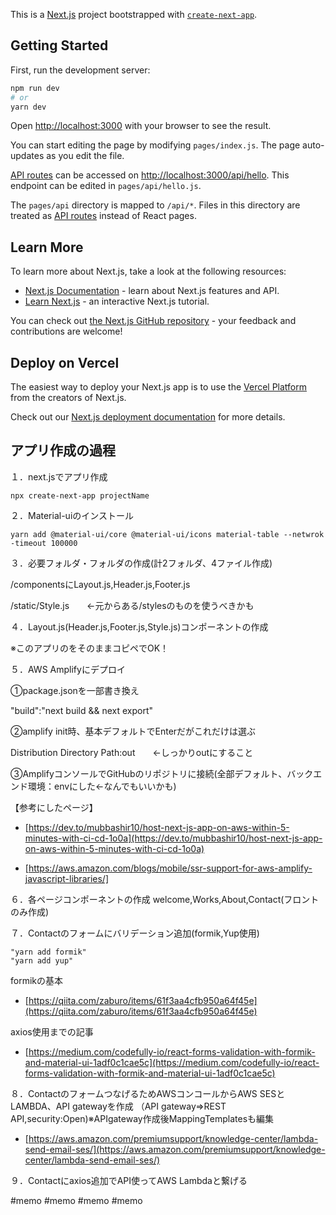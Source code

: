 This is a [Next.js](https://nextjs.org/) project bootstrapped with [`create-next-app`](https://github.com/vercel/next.js/tree/canary/packages/create-next-app).

## Getting Started

First, run the development server:

```bash
npm run dev
# or
yarn dev
```

Open [http://localhost:3000](http://localhost:3000) with your browser to see the result.

You can start editing the page by modifying `pages/index.js`. The page auto-updates as you edit the file.

[API routes](https://nextjs.org/docs/api-routes/introduction) can be accessed on [http://localhost:3000/api/hello](http://localhost:3000/api/hello). This endpoint can be edited in `pages/api/hello.js`.

The `pages/api` directory is mapped to `/api/*`. Files in this directory are treated as [API routes](https://nextjs.org/docs/api-routes/introduction) instead of React pages.

## Learn More

To learn more about Next.js, take a look at the following resources:

- [Next.js Documentation](https://nextjs.org/docs) - learn about Next.js features and API.
- [Learn Next.js](https://nextjs.org/learn) - an interactive Next.js tutorial.

You can check out [the Next.js GitHub repository](https://github.com/vercel/next.js/) - your feedback and contributions are welcome!

## Deploy on Vercel

The easiest way to deploy your Next.js app is to use the [Vercel Platform](https://vercel.com/import?utm_medium=default-template&filter=next.js&utm_source=create-next-app&utm_campaign=create-next-app-readme) from the creators of Next.js.

Check out our [Next.js deployment documentation](https://nextjs.org/docs/deployment) for more details.


## アプリ作成の過程
１．next.jsでアプリ作成

    npx create-next-app projectName


２．Material-uiのインストール

    yarn add @material-ui/core @material-ui/icons material-table --netwrok -timeout 100000


３．必要フォルダ・フォルダの作成(計2フォルダ、4ファイル作成)

  /componentsにLayout.js,Header.js,Footer.js

  /static/Style.js　　←元からある/stylesのものを使うべきかも


４．Layout.js(Header.js,Footer.js,Style.js)コンポーネントの作成

  ※このアプリのをそのままコピペでOK！


５．AWS Amplifyにデプロイ

  ➀package.jsonを一部書き換え

  "build":"next build && next export"

  ➁amplify init時、基本デフォルトでEnterだがこれだけは選ぶ

  Distribution Directory Path:out　　←しっかりoutにすること

  ➂AmplifyコンソールでGitHubのリポジトリに接続(全部デフォルト、バックエンド環境：envにした←なんでもいいかも)

  【参考にしたページ】

- [https://dev.to/mubbashir10/host-next-js-app-on-aws-within-5-minutes-with-ci-cd-1o0a](https://dev.to/mubbashir10/host-next-js-app-on-aws-within-5-minutes-with-ci-cd-1o0a)

- [https://aws.amazon.com/blogs/mobile/ssr-support-for-aws-amplify-javascript-libraries/]
<!-- (https://aws.amazon.com/blogs/mobile/ssr-support-for-aws-amplify-javascript-libraries/) -->


６．各ページコンポーネントの作成 welcome,Works,About,Contact(フロントのみ作成)


７．Contactのフォームにバリデーション追加(formik,Yup使用)

    "yarn add formik"
    "yarn add yup"

formikの基本
- [https://qiita.com/zaburo/items/61f3aa4cfb950a64f45e](https://qiita.com/zaburo/items/61f3aa4cfb950a64f45e)

axios使用までの記事
- [https://medium.com/codefully-io/react-forms-validation-with-formik-and-material-ui-1adf0c1cae5c](https://medium.com/codefully-io/react-forms-validation-with-formik-and-material-ui-1adf0c1cae5c)


８．ContactのフォームつなげるためAWSコンコールからAWS SESとLAMBDA、API gatewayを作成
（API gateway⇒REST API,security:Open)※APIgateway作成後MappingTemplatesも編集

- [https://aws.amazon.com/premiumsupport/knowledge-center/lambda-send-email-ses/](https://aws.amazon.com/premiumsupport/knowledge-center/lambda-send-email-ses/)


９．Contactにaxios追加でAPI使ってAWS Lambdaと繋げる

#memo
  #memo
    #memo
      #memo